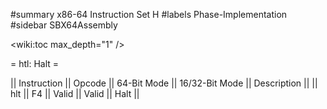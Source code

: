#summary x86-64 Instruction Set H
#labels Phase-Implementation
#sidebar SBX64Assembly

<wiki:toc max_depth="1" />

= htl: Halt = 

|| Instruction || Opcode || 64-Bit Mode || 16/32-Bit Mode || Description ||
|| hlt         || F4     || Valid       || Valid          || Halt        ||

